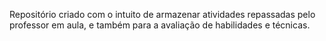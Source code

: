 Repositório criado com o intuito de armazenar atividades repassadas pelo professor em aula, e também para a avaliação de habilidades e técnicas.